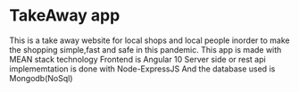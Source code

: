 # TakeAway app

This is a take away website for local shops and local people inorder to make the shopping simple,fast and safe in this pandemic.
This app is made with MEAN stack technology
Frontend is Angular 10
Server side or rest api implememtation is done with Node-ExpressJS
And the database used is Mongodb(NoSql)


 
